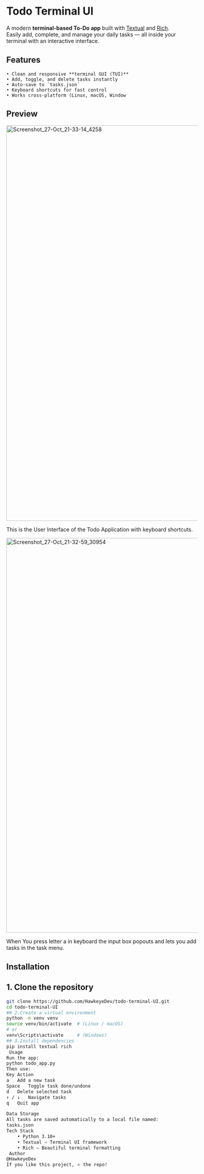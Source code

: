 ﻿
# Todo Terminal UI

A modern **terminal-based To-Do app** built with [Textual](https://github.com/Textualize/textual) and [Rich](https://github.com/Textualize/rich).  
Easily add, complete, and manage your daily tasks — all inside your terminal with an interactive interface.

## Features
    • Clean and responsive **terminal GUI (TUI)**  
    • Add, toggle, and delete tasks instantly  
    • Auto-save to `tasks.json`  
    • Keyboard shortcuts for fast control  
    • Works cross-platform (Linux, macOS, Window

## Preview

<img width="1918" height="1042" alt="Screenshot_27-Oct_21-33-14_4258" src="https://github.com/user-attachments/assets/3c408bd2-1ac9-43c6-95c0-5f2f4f09c4ea" />


This is the User Interface of the Todo Application with keyboard shortcuts.


<img width="1914" height="1040" alt="Screenshot_27-Oct_21-32-59_30954" src="https://github.com/user-attachments/assets/36ad9be2-c3d5-4ec3-92b5-f3ac062111db" />


When You press letter a in keyboard the input box popouts and lets you add tasks in the task menu.

## Installation

## 1️. Clone the repository
```bash
git clone https://github.com/HawkeyeDev/todo-terminal-UI.git
cd todo-terminal-UI
## 2️.Create a virtual environment
python -m venv venv
source venv/bin/activate  # (Linux / macOS)
# or
venv\Scripts\activate     # (Windows)
## 3️.Install dependencies
pip install textual rich
 Usage
Run the app:
python todo_app.py
Then use:
Key	Action
a	Add a new task
Space	Toggle task done/undone
d	Delete selected task
↑ / ↓	Navigate tasks
q	Quit app

Data Storage
All tasks are saved automatically to a local file named:
tasks.json
Tech Stack
    • Python 3.10+
    • Textual – Terminal UI framework
    • Rich – Beautiful terminal formatting
 Author
@HawkeyeDev
If you like this project, ⭐ the repo!


